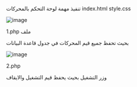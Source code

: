 تنفيذ مهمة لوحة التحكم بالمحركات
index.html style.css


![image](https://user-images.githubusercontent.com/80922570/123137809-0e2fe900-d45d-11eb-8464-4109548f3823.png)


1.php ملف

بحيث تحفظ جميع قيم المحركات في جدول قاعدة البيانات 


 
![image](https://user-images.githubusercontent.com/80922570/123136578-c3fa3800-d45b-11eb-9dc9-2e27d0c3d399.png)




2.php


وزر التشغيل بحيث يحفظ قيم التشغيل والايقاف 
